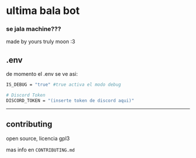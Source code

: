 # ultima bala bot
### se jala machine???

made by yours truly moon :3

## .env

de momento el .env se ve asi:

```bash
IS_DEBUG = "true" #true activa el modo debug

# Discord Token
DISCORD_TOKEN = "(inserte token de discord aqui)"
```

---

## contributing

open source, licencia gpl3

mas info en `CONTRIBUTING.md`